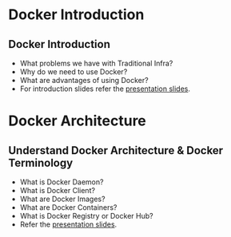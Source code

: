 # Docker Introduction

## Docker Introduction
- What problems we have with Traditional Infra?
- Why do we need to use Docker?
- What are advantages of using Docker?
-  For introduction slides refer the [presentation slides](/otherfiles/presentation/Docker-Fundamentals-v1.pptx).


# Docker Architecture

## Understand Docker Architecture & Docker Terminology
- What is Docker Daemon?
- What is Docker Client?
- What are Docker Images?
- What are Docker Containers?
- What is Docker Registry or Docker Hub?
-  Refer the [presentation slides](/otherfiles/presentation/Docker-Fundamentals-v1.pptx).
